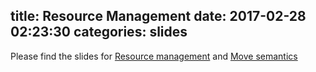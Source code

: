 title: Resource Management
date: 2017-02-28 02:23:30
categories: slides
---
Please find the slides for [Resource management](../../../../slides/03_resources.html)
and [Move semantics](../../../../slides/04_move.html)
